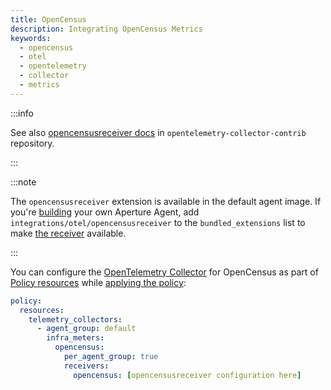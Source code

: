 ```yaml
---
title: OpenCensus
description: Integrating OpenCensus Metrics
keywords:
  - opencensus
  - otel
  - opentelemetry
  - collector
  - metrics
---
```


:::info

See also [opencensusreceiver docs][receiver] in
`opentelemetry-collector-contrib` repository.

:::

:::note

The `opencensusreceiver` extension is available in the default agent image. If
you're [building][build] your own Aperture Agent, add
`integrations/otel/opencensusreceiver` to the `bundled_extensions` list to make
[the receiver][receiver] available.

:::

You can configure the [OpenTelemetry Collector][opentelemetry-collector] for
OpenCensus as part of [Policy resources][policy-resources] while [applying the
policy][applying-policy]:

```yaml
policy:
  resources:
    telemetry_collectors:
      - agent_group: default
        infra_meters:
          opencensus:
            per_agent_group: true
            receivers:
              opencensus: [opencensusreceiver configuration here]
```

[build]: /reference/aperturectl/build/agent/agent.md
[receiver]:
  https://github.com/open-telemetry/opentelemetry-collector-contrib/tree/main/receiver/opencensusreceiver
[opentelemetry-collector]: /reference/policies/spec.md#telemetry-collector
[applying-policy]: /use-cases/use-cases.md
[policy-resources]: /reference/policies/spec.md#resources
